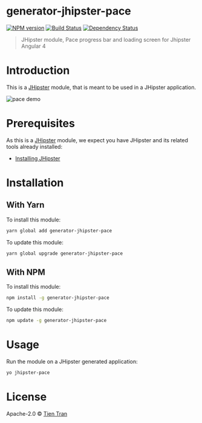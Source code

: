 # generator-jhipster-pace
[![NPM version][npm-image]][npm-url] [![Build Status][travis-image]][travis-url] [![Dependency Status][daviddm-image]][daviddm-url]
> JHipster module, Pace progress bar and loading screen for Jhipster Angular 4

# Introduction

This is a [JHipster](http://jhipster.github.io/) module, that is meant to be used in a JHipster application.

![pace demo](https://user-images.githubusercontent.com/9164849/27725303-df6b97c8-5d9f-11e7-9303-6ff415178edf.gif)

# Prerequisites

As this is a [JHipster](http://jhipster.github.io/) module, we expect you have JHipster and its related tools already installed:

- [Installing JHipster](https://jhipster.github.io/installation.html)

# Installation

## With Yarn

To install this module:

```bash
yarn global add generator-jhipster-pace
```

To update this module:

```bash
yarn global upgrade generator-jhipster-pace
```

## With NPM

To install this module:

```bash
npm install -g generator-jhipster-pace
```

To update this module:

```bash
npm update -g generator-jhipster-pace
```

# Usage

Run the module on a JHipster generated application:

```bash
yo jhipster-pace
```

# License

Apache-2.0 © [Tien Tran](https://github.com/tientq)


[npm-image]: https://img.shields.io/npm/v/generator-jhipster-pace.svg
[npm-url]: https://npmjs.org/package/generator-jhipster-pace
[travis-image]: https://travis-ci.org/tientq/generator-jhipster-pace.svg?branch=master
[travis-url]: https://travis-ci.org/tientq/generator-jhipster-pace
[daviddm-image]: https://david-dm.org/tientq/generator-jhipster-pace.svg?theme=shields.io
[daviddm-url]: https://david-dm.org/tientq/generator-jhipster-pace
